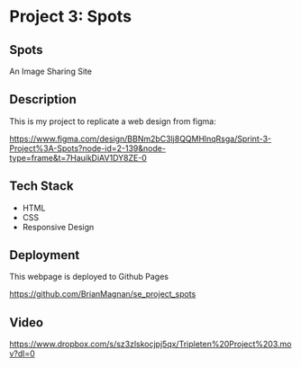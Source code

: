 # Project 3: Spots

## Spots

An Image Sharing Site

## Description

This is my project to replicate a web design from figma:

https://www.figma.com/design/BBNm2bC3lj8QQMHlnqRsga/Sprint-3-Project%3A-Spots?node-id=2-139&node-type=frame&t=7HauikDiAV1DY8ZE-0

## Tech Stack

- HTML
- CSS
- Responsive Design

## Deployment

This webpage is deployed to Github Pages

https://github.com/BrianMagnan/se_project_spots

## Video

https://www.dropbox.com/s/sz3zlskocjpj5qx/Tripleten%20Project%203.mov?dl=0
